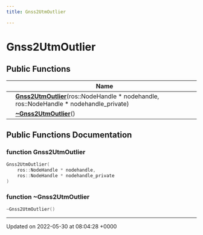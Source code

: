 ```yaml
---
title: Gnss2UtmOutlier

---
```


# Gnss2UtmOutlier





## Public Functions

|                | Name           |
| -------------- | -------------- |
| | **[Gnss2UtmOutlier](/medusa_base/api/markdown/medusa_nav/nav_tools/Classes/classGnss2UtmOutlier/#function-gnss2utmoutlier)**(ros::NodeHandle * nodehandle, ros::NodeHandle * nodehandle_private) |
| | **[~Gnss2UtmOutlier](/medusa_base/api/markdown/medusa_nav/nav_tools/Classes/classGnss2UtmOutlier/#function-~gnss2utmoutlier)**() |

## Public Functions Documentation

### function Gnss2UtmOutlier

```cpp
Gnss2UtmOutlier(
    ros::NodeHandle * nodehandle,
    ros::NodeHandle * nodehandle_private
)
```


### function ~Gnss2UtmOutlier

```cpp
~Gnss2UtmOutlier()
```


-------------------------------

Updated on 2022-05-30 at 08:04:28 +0000